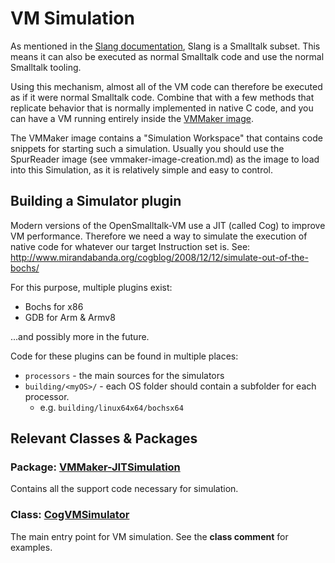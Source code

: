# VM Simulation
As mentioned in the [Slang documentation](../plugin-development/Slang.md), Slang is a Smalltalk subset.
This means it can also be executed as normal Smalltalk code and use the normal Smalltalk tooling.

Using this mechanism, almost all of the VM code can therefore be executed as if it were normal Smalltalk code.
Combine that with a few methods that replicate behavior that is normally implemented in native C code, and you can have a VM running entirely inside the [VMMaker image](../plugin-development/vmmaker-image-creation.md).

The VMMaker image contains a "Simulation Workspace" that contains code snippets for starting such a simulation.
Usually you should use the SpurReader image (see vmmaker-image-creation.md) as the image to load into this Simulation, as it is relatively simple and easy to control.

## Building a Simulator plugin
Modern versions of the OpenSmalltalk-VM use a JIT (called Cog) to improve VM performance.
Therefore we need a way to simulate the execution of native code for whatever our target Instruction set is.
See: http://www.mirandabanda.org/cogblog/2008/12/12/simulate-out-of-the-bochs/

For this purpose, multiple plugins exist:
- Bochs for x86
- GDB for Arm & Armv8

...and possibly more in the future.

Code for these plugins can be found in multiple places:
- `processors` - the main sources for the simulators
- `building/<myOS>/` - each OS folder should contain a subfolder for each processor.
    - e.g. `building/linux64x64/bochsx64`

## Relevant Classes & Packages

### Package: [VMMaker-JITSimulation](squeak://ToolSet%20browseCategory:%20#'VMMaker-JITSimulation')
Contains all the support code necessary for simulation.

### Class: [CogVMSimulator](squeak://CogVMSimulator)
The main entry point for VM simulation.
See the **class comment** for examples.